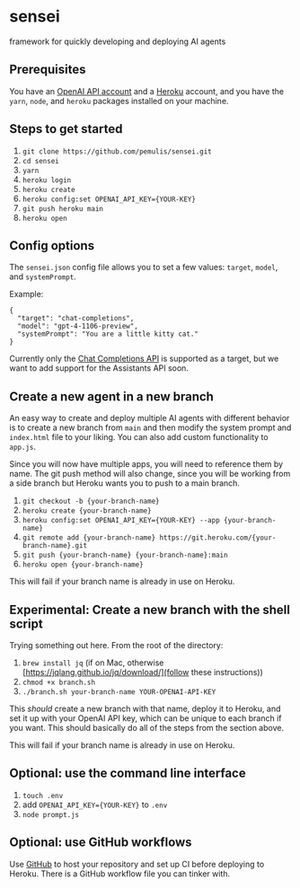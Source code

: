 # sensei
framework for quickly developing and deploying AI agents

## Prerequisites

You have an [OpenAI API account](https://openai.com/blog/openai-api) and a [Heroku](https://signup.heroku.com/) account, and you have the `yarn`, `node`, and `heroku` packages installed on your machine.

## Steps to get started

1. `git clone https://github.com/pemulis/sensei.git`
2. `cd sensei`
3. `yarn`
4. `heroku login`
5. `heroku create`
6. `heroku config:set OPENAI_API_KEY={YOUR-KEY}`
7. `git push heroku main`
8. `heroku open`

## Config options

The `sensei.json` config file allows you to set a few values: `target`, `model`, and `systemPrompt`.

Example:

```
{
  "target": "chat-completions",
  "model": "gpt-4-1106-preview",
  "systemPrompt": "You are a little kitty cat."
}
```

Currently only the [Chat Completions API](https://platform.openai.com/docs/guides/text-generation/chat-completions-api) is supported as a target, but we want to add support for the Assistants API soon.

## Create a new agent in a new branch

An easy way to create and deploy multiple AI agents with different behavior is to create a new branch from `main` and then modify the system prompt and `index.html` file to your liking. You can also add custom functionality to `app.js`.

Since you will now have multiple apps, you will need to reference them by name. The git push method will also change, since you will be working from a side branch but Heroku wants you to push to a main branch.

1. `git checkout -b {your-branch-name}`
2. `heroku create {your-branch-name}`
3. `heroku config:set OPENAI_API_KEY={YOUR-KEY} --app {your-branch-name}`
4. `git remote add {your-branch-name} https://git.heroku.com/{your-branch-name}.git`
5. `git push {your-branch-name} {your-branch-name}:main`
6. `heroku open {your-branch-name}`

This will fail if your branch name is already in use on Heroku.

## Experimental: Create a new branch with the shell script

Trying something out here. From the root of the directory:

1. `brew install jq` (if on Mac, otherwise [https://jqlang.github.io/jq/download/](follow these instructions))
2. `chmod +x branch.sh`
3. `./branch.sh your-branch-name YOUR-OPENAI-API-KEY`

This _should_ create a new branch with that name, deploy it to Heroku, and set it up with your OpenAI API key, which can be unique to each branch if you want. This should basically do all of the steps from the section above.

This will fail if your branch name is already in use on Heroku.

## Optional: use the command line interface

1. `touch .env`
2. add `OPENAI_API_KEY={YOUR-KEY}` to `.env`
3. `node prompt.js`

## Optional: use GitHub workflows

Use [GitHub](https://github.com/) to host your repository and set up CI before deploying to Heroku. There is a GitHub workflow file you can tinker with. 